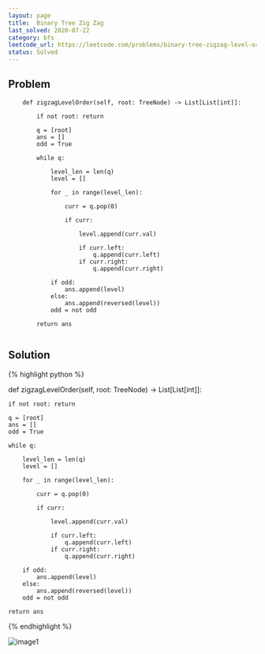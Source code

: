 ```yaml
---
layout: page
title:  Binary Tree Zig Zag
last_solved: 2020-07-22
category: bfs
leetcode_url: https://leetcode.com/problems/binary-tree-zigzag-level-order-traversal
status: Solved
---
```


Problem
-------

```
    def zigzagLevelOrder(self, root: TreeNode) -> List[List[int]]:
        
        if not root: return
        
        q = [root]
        ans = []
        odd = True
        
        while q:
            
            level_len = len(q)
            level = []
            
            for _ in range(level_len):
            
                curr = q.pop(0)

                if curr:
                
                    level.append(curr.val)

                    if curr.left:
                        q.append(curr.left)
                    if curr.right:
                        q.append(curr.right)
            
            if odd:
                ans.append(level)
            else:
                ans.append(reversed(level))
            odd = not odd
        
        return ans
        

```

Solution
----------

{% highlight python %}

def zigzagLevelOrder(self, root: TreeNode) -> List[List[int]]:
    
    if not root: return
    
    q = [root]
    ans = []
    odd = True
    
    while q:
        
        level_len = len(q)
        level = []
        
        for _ in range(level_len):
        
            curr = q.pop(0)

            if curr:
            
                level.append(curr.val)

                if curr.left:
                    q.append(curr.left)
                if curr.right:
                    q.append(curr.right)
        
        if odd:
            ans.append(level)
        else:
            ans.append(reversed(level))
        odd = not odd
    
    return ans
        
{% endhighlight %}


![image1]()